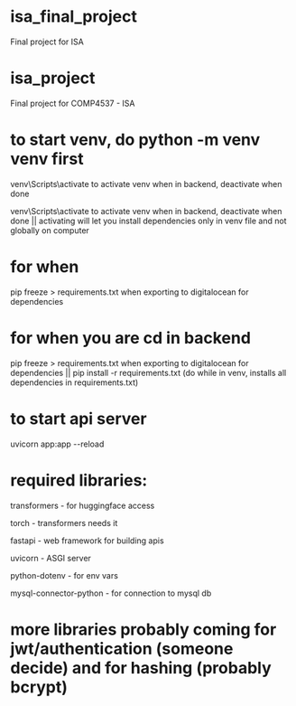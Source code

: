 # isa_final_project
Final project for ISA
# isa_project
Final project for COMP4537 - ISA

# to start venv, do python -m venv venv first
venv\Scripts\activate to activate venv when in backend, deactivate when done

venv\Scripts\activate to activate venv when in backend, deactivate when done ||
activating will let you install dependencies only in venv file and not globally on computer

# for when 
pip freeze > requirements.txt when exporting to digitalocean for dependencies

# for when you are cd in backend
pip freeze > requirements.txt when exporting to digitalocean for dependencies ||
pip install -r requirements.txt (do while in venv, installs all dependencies in requirements.txt)

# to start api server
uvicorn app:app --reload 

# required libraries:
transformers - for huggingface access

torch - transformers needs it

fastapi - web framework for building apis

uvicorn - ASGI server

python-dotenv - for env vars

mysql-connector-python - for connection to mysql db

# more libraries probably coming for jwt/authentication (someone decide) and for hashing (probably bcrypt)
